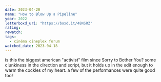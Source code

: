 ```yaml
---
date: 2023-04-20
name: "How to Blow Up a Pipeline"
year: 2022
letterboxd_uri: "https://boxd.it/48NSRZ"
rating: 
rewatch: 
tags:
  - cinéma cineplex forum
watched_date: 2023-04-18
---
```


is this the biggest american "activist" film since Sorry to Bother You? some clunkiness in the direction and script, but it holds up in the edit enough to warm the cockles of my heart. a few of the performances were quite good too!
